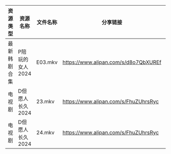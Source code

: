 | 资源类型   | 资源名称       | 文件名称    | 分享链接                                 | 更新时间                |
| ------ | ---------- | ------- | ------------------------------------ | ------------------- |
| 最新韩剧合集 | P陪玩的女人2024 | E03.mkv | https://www.alipan.com/s/d8o7QbXUREf | 2024-06-20 12:09:13 |
| 电视剧    | D但愿人长久2024 | 23.mkv  | https://www.alipan.com/s/FhuZUhrsRyc | 2024-06-20 00:05:11 |
| 电视剧    | D但愿人长久2024 | 24.mkv  | https://www.alipan.com/s/FhuZUhrsRyc | 2024-06-20 00:05:10 |
